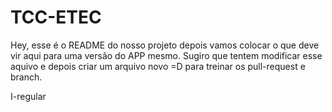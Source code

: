 # TCC-ETEC
Hey, esse é o README do nosso projeto depois vamos colocar o que deve vir aqui para uma versão do APP mesmo.
Sugiro que tentem modificar esse aquivo e depois criar um arquivo novo =D para treinar os pull-request e branch.

I-regular
